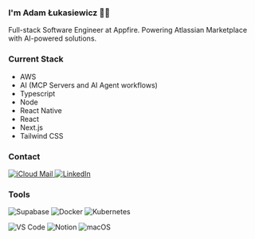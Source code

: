 ### I'm Adam Łukasiewicz 👋🏻
  
Full-stack Software Engineer at Appfire.
Powering Atlassian Marketplace with AI-powered solutions.


### Current Stack

- AWS
- AI (MCP Servers and AI Agent workflows)
- Typescript
- Node
- React Native
- React
- Next.js
- Tailwind CSS



### Contact
<p align="left">
  <a href="mailto:a_lukasiewicz@icloud.com">
  <img src="https://img.shields.io/badge/iCloud%20Mail-1D74F5?style=for-the-badge&logo=icloud&logoColor=white" alt="iCloud Mail">
</a>
  <a href="https://www.linkedin.com/in/adam-%C5%82ukasiewicz-b2a8b3214/"><img src="https://img.shields.io/badge/LinkedIn-0077B5?style=for-the-badge&logo=linkedin&logoColor=white" alt="LinkedIn"></a>
</p>



### Tools
<p align="left">
  <img src="https://img.shields.io/badge/Supabase-3ECF8E?style=for-the-badge&logo=supabase&logoColor=white" alt="Supabase">
  <img src="https://img.shields.io/badge/Docker-2496ED?style=for-the-badge&logo=docker&logoColor=white" alt="Docker">
  <img src="https://img.shields.io/badge/Kubernetes-326CE5?style=for-the-badge&logo=kubernetes&logoColor=white" alt="Kubernetes">
</p>

<p align="left">
  <img src="https://img.shields.io/badge/Visual_Studio_Code-0078D4?style=for-the-badge&logo=visual%20studio%20code&logoColor=white" alt="VS Code">
  <img src="https://img.shields.io/badge/Notion-000000?style=for-the-badge&logo=notion&logoColor=white" alt="Notion">
  <img src="https://img.shields.io/badge/macOS-000000?style=for-the-badge&logo=apple&logoColor=white" alt="macOS">
</p>

